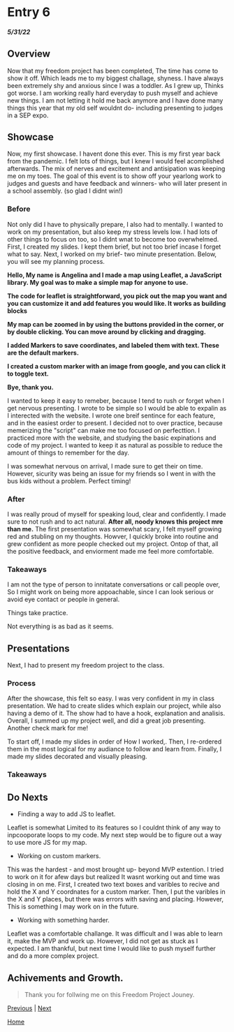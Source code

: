 # Entry 6
##### 5/31/22

## Overview
  Now that my freedom project has been completed, The time has come to show it off. Which leads me to my biggest challage, shyness. I have always been extremely shy and anxious since I was a toddler. As I grew up, Thinks got worse. I am working really hard everyday to push myself and achieve new things. I am not letting it hold me back anymore and I have done many things this year that my old self wouldnt do- including presenting to judges in a SEP expo.

## Showcase 

Now, my first showcase. I havent done this ever. This is my first year back from the pandemic. I felt lots of things, but I knew I would feel acomplished afterwards. The mix of nerves and excitement and antisipation was keeping me on my toes. The goal of this event is to show off your yearlong work to judges and guests and have feedback and winners- who will later present in a school assembly. (so glad I didnt win!)

### Before
Not only did I have to physically prepare, I also had to mentally. I wanted to work on my presentation, but also keep my stress levels low. I had lots of other things to focus on too, so I didnt wnat to become too overwhelmed. First, I created my slides. I kept them brief, but not too brief incase I forget what to say. Next, I worked on my brief- two minute presentation. Below, you will see my planning process.


**Hello, My name is Angelina and I made a map using Leaflet, a JavaScript library. My goal was to make a simple map for anyone to use.**

**The code for leaflet is straightforward, you pick out the map you want  and you can customize it and add features you would like. It works as building blocks**

**My map can be zoomed in by using the buttons provided in the corner, or by double clicking. You can move around by clicking and dragging.**

**I added Markers to save coordinates, and labeled them with text. These are the default markers.**

**I created a custom marker with an image from google, and you can click it to toggle text.**

**Bye, thank you.**

I wanted to keep it easy to remeber, because I tend to rush or forget when I get nervous presenting. I wrote to be simple so I would be able to expalin as I interected with the website. I wrote one breif sentince for each feature, and in the easiest order to present. I decided not to over practice, because memerizing the "script" can make me too focused on perfecttion. I practiced more with the website, and studying the basic expinations and code of my project. I wanted to keep it as natural as possible to reduce the amount of things to remember for the day.

I was somewhat nervous on arrival, I made sure to get their on time. However, sicurity was being an issue for my friends so I went in with the bus kids without a problem. Perfect timing!

### After
I was really proud of myself for speaking loud, clear and confidently. I made sure to not rush and to act natural. **After all, noody knows this project mre than me.** The first presentation was somewhat scary, I felt myself growing red and stubling on my thoughts. Howver, I quickly broke into routine and grew confident as more people checked out my project. Ontop of that, all the positive feedback, and enviorment made me feel more comfortable.

### Takeaways 
I am not the type of person to innitatate conversations or call people over, So I might work on being more appoachable, since I can look serious or avoid eye contact or people in general. 

Things take practice.

Not everything is as bad as it seems.

## Presentations
Next, I had to present my freedom project to the class.
### Process
After the showcase, this felt so easy. I was very confident in my in class presentation. We had to create slides which explain our project, while also having a demo of it. The show had to have a hook, explanation and analisis. Overall, I summed up my project well, and did a great job presenting. Another check mark for me!

To start off, I made my slides in order of How I worked,. Then, I re-ordered them in the most logical for my audiance to follow and learn from. Finally, I made my slides decorated and visually pleasing. 

### Takeaways

## Do Nexts
- Finding a way to add JS to leaflet. 

Leaflet is somewhat Limited to its features so I couldnt think of any way to inpcooporate loops to my code. My next step would be to figure out a way to use more JS for my map.

- Working on custom markers.

This was the hardest - and most brought up- beyond MVP extention. I tried to work on it for afew days but realized It wasnt working out and time was closing in on me. First, I created two text boxes and varibles to recive and hold the X and Y coordnates for a custom marker. Then, I put the varibles in the X and Y places, but there was errors with saving and placing. However, This is something I may work on in the future.

- Working with something harder.

Leaflet was a comfortable challange. It was difficult and I was able to learn it, make the MVP and work up. However, I did not get as stuck as I expected. I am thankful, but next time I would like to push myself further and do a more complex project.

## Achivements and Growth.

>Thank you for follwing me on this Freedom Project Jouney.

[Previous](entry05.md) | [Next](entry07.md)

[Home](../README.md)
